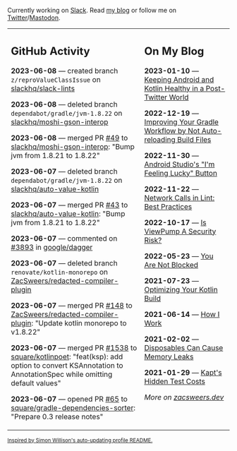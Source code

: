 Currently working on [Slack](https://slack.com/). Read [my blog](https://zacsweers.dev/) or follow me on [Twitter](https://twitter.com/ZacSweers)/[Mastodon](https://hachyderm.io/@ZacSweers).

<table><tr><td valign="top" width="60%">

## GitHub Activity
<!-- githubActivity starts -->
**2023-06-08** — created branch `z/reproValueClassIssue` on [slackhq/slack-lints](https://github.com/slackhq/slack-lints)

**2023-06-08** — deleted branch `dependabot/gradle/jvm-1.8.22` on [slackhq/moshi-gson-interop](https://github.com/slackhq/moshi-gson-interop)

**2023-06-08** — merged PR [#49](https://github.com/slackhq/moshi-gson-interop/pull/49) to [slackhq/moshi-gson-interop](https://github.com/slackhq/moshi-gson-interop): "Bump jvm from 1.8.21 to 1.8.22"

**2023-06-07** — deleted branch `dependabot/gradle/jvm-1.8.22` on [slackhq/auto-value-kotlin](https://github.com/slackhq/auto-value-kotlin)

**2023-06-07** — merged PR [#43](https://github.com/slackhq/auto-value-kotlin/pull/43) to [slackhq/auto-value-kotlin](https://github.com/slackhq/auto-value-kotlin): "Bump jvm from 1.8.21 to 1.8.22"

**2023-06-07** — commented on [#3893](https://github.com/google/dagger/issues/3893#issuecomment-1581712603) in [google/dagger](https://github.com/google/dagger)

**2023-06-07** — deleted branch `renovate/kotlin-monorepo` on [ZacSweers/redacted-compiler-plugin](https://github.com/ZacSweers/redacted-compiler-plugin)

**2023-06-07** — merged PR [#148](https://github.com/ZacSweers/redacted-compiler-plugin/pull/148) to [ZacSweers/redacted-compiler-plugin](https://github.com/ZacSweers/redacted-compiler-plugin): "Update kotlin monorepo to v1.8.22"

**2023-06-07** — merged PR [#1538](https://github.com/square/kotlinpoet/pull/1538) to [square/kotlinpoet](https://github.com/square/kotlinpoet): "feat(ksp): add option to convert KSAnnotation to AnnotationSpec while omitting default values"

**2023-06-07** — opened PR [#65](https://github.com/square/gradle-dependencies-sorter/pull/65) to [square/gradle-dependencies-sorter](https://github.com/square/gradle-dependencies-sorter): "Prepare 0.3 release notes"
<!-- githubActivity ends -->
</td><td valign="top" width="40%">

## On My Blog
<!-- blog starts -->
**2023-01-10** — [Keeping Android and Kotlin Healthy in a Post-Twitter World](https://www.zacsweers.dev/keeping-android-healthy/)

**2022-12-19** — [Improving Your Gradle Workflow by Not Auto-reloading Build Files](https://www.zacsweers.dev/improving-your-workflow-by-not-auto-reloading-build-files/)

**2022-11-30** — [Android Studio's "I'm Feeling Lucky" Button](https://www.zacsweers.dev/android-studios-im-feeling-lucky-button/)

**2022-11-22** — [Network Calls in Lint: Best Practices](https://www.zacsweers.dev/network-calls-in-lint-best-practices/)

**2022-10-17** — [Is ViewPump A Security Risk?](https://www.zacsweers.dev/is-viewpump-a-security-risk/)

**2022-05-23** — [You Are Not Blocked](https://www.zacsweers.dev/you-are-not-blocked/)

**2021-07-23** — [Optimizing Your Kotlin Build](https://www.zacsweers.dev/optimizing-your-kotlin-build/)

**2021-06-14** — [How I Work](https://www.zacsweers.dev/how-i-work/)

**2021-02-02** — [Disposables Can Cause Memory Leaks](https://www.zacsweers.dev/disposables-can-cause-memory-leaks/)

**2021-01-29** — [Kapt's Hidden Test Costs](https://www.zacsweers.dev/kapts-hidden-test-costs/)
<!-- blog ends -->
_More on [zacsweers.dev](https://zacsweers.dev/)_
</td></tr></table>

<sub><a href="https://simonwillison.net/2020/Jul/10/self-updating-profile-readme/">Inspired by Simon Willison's auto-updating profile README.</a></sub>
